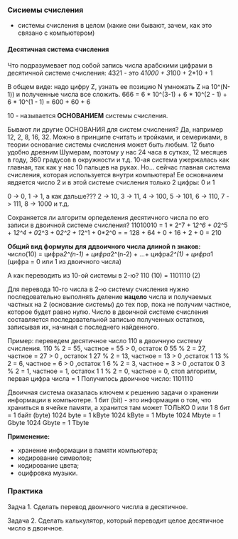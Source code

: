 ### Сисиемы счисления
- системы счисления в целом (какие они бывают, зачем, как это связано с компьютером)

#### Десятичная система счисления
Что подразумевает под собой запись числа арабскими цифрами в десятичной системе счисления:
4321 - это 4*1000 + 3*100 + 2*10 + 1 

В общем виде: надо цифру Z, узнать ее позицию N умножать Z на 10^(N-1)) и полученные числа все сложить. 
666 = 6 * 10^(3-1) + 6 * 10^(2 - 1) + 6 * 10^(1 - 1) = 600 + 60 + 6

10 - называется **ОСНОВАНИЕМ** системы счисления.

Бывают ли другие ОСНОВАНИЯ для систем счисления?
Да, например 12, 2, 8, 16, 32. Можно в принципе считать и тройками, и семериками, в теории основание
системы счисления может быть любым.
12 было удобно древним Шумерам, поэтому у нас 24 часа в сутках, 12 месяцев в году, 360 градусов в окружности и т.д.
10-ая система ужержалась как главная, так как у нас 10 пальцев на руках.
Но... сейчас главная система счисления, которая используется внутри компьютера!
Ее основнаием явдяется число 2 и в этой системе счисления только 2 цифры:
0 и 1

0 -> 0, 1 -> 1, а как дальше???
2 -> 10, 3 -> 11, 4 -> 100, 5 -> 101, 6 -> 110, 7 -> 111, 8 -> 1000 и т.д.

Сохраняется ли алгоритм орпеделения десятичного числа по его записи в двоичной системе счисления?
11010010 = 1 * 2^7 + 1*2^6 + 0*2^5 + 1*2^4 + 0*2^3 + 0*2^2 + 1*2^1 + 0*2^0 = 
= 128 + 64 + 0 + 16 + 2 + 0 = 210

**Общий вид формулы для ддвоичного числа длиной n знаков:**
число(10) = цифра*2^(n-1) + цифра*2^(n-2) + ...+ цифра*2^(1) + цифра*1 (цифра = 0 или 1 из двоичного числа)

А как переводить из 10-ой системы в 2-ю?
110 (10) = 1101110 (2)

Для перевода 10-го числа в 2-ю систему счисления нужно последовательно 
выполнять деление **нацело** числа и получаемых частных на 2 (основание системы) до тех пор, 
пока не получим частное, которое будет равно нулю.
Число в двоичной системе счисления составляется последовательной записью полученных остатков, 
записывая их, начиная с последнего найденного.

Пример: переведем десятичное число 110 в двоичную систему счисления.
110 % 2 = 55, частное = 55 > 0, остаток 0
55 % 2 = 27, частное = 27 > 0 ,  остаток 1
27 % 2 = 13, частное = 13 > 0 ,остаток 1
13 % 2 = 6, частное = 6 > 0 ,остаток 1
6 % 2 = 3, частное = 3 > 0 ,остаток 0
3 % 2 = 1, частное = 1, остаток 1
1 % 2 = 0, частное = 0, стоп алгоритм, первая цифра числа = 1
Получилось двоичное число: 1101110

Двоичная система оказалась ключем к решению задачи о хранении информации в компьютере.
1 бит (bit) - это информация о том, что храниться в ячейке памяти, 
а хранится там может ТОЛЬКО 0 или 1
8 бит = 1 байт (byte)
1024 byte = 1 kByte
1024 kByte = 1 Mbyte
1024 Mbyte = 1 Gbyte
1024 Gbyte = 1 Tbyte

**Применение:**
- хранение информации в памяти компьютера;
- кодирование символов;
- кодирование цвета;
- оцифровка музыки.

### Практика
Задча 1. 
Сделать перевод двоичного числла в десятичное.

Задача 2. 
Сделать калькулятор, который переводит целое десятичное число в двоичное.












